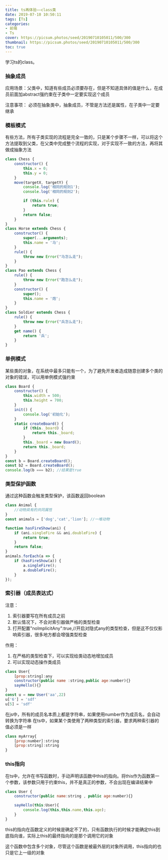 ```yaml
---
title: ts再体验——class类
date: 2019-07-10 10:50:11
tags: [Ts]
categories: 
- 前端
- Ts
cover: https://picsum.photos/seed/20190710105011/500/300
thumbnail: https://picsum.photos/seed/20190710105011/500/300
toc: true
---
```

学习ts的class。
<!-- more -->
### 抽象成员

应用场景：父类中，知道有些成员必须要存在，但是不知道具体的值是什么，在成员前面加abstract强约束在子类中一定要实现这个成员

注意事项： 必须在抽象类中，抽象成员，不管是方法还是属性，在子类中一定要继承

### 模板模式
有些方法，所有子类实现的流程是完全一致的，只是某个步骤不一样，可以将这个方法提取到父类，在父类中完成整个流程的实现，对于实现不一致的方法，再将其做成抽象方法
```js
class Chess {
    constructor() {
        this.x = 0;
        this.y = 0;
    }
    move(targetX, targetY) {
        console.log('相同的规则1');
        console.log('相同的规则2');

        if (this.rule) {
            return true;
        }
        return false;
    }
}
class Horse extends Chess {
    constructor() {
        super(...arguments);
        this.name = '马';
    }
    rule() {
        throw new Error("马怎么走");
    }
}
class Pao extends Chess {
    rule() {
        throw new Error("跑怎么走");
    }
    constructor() {
        super();
        this.name = '炮';
    }
}
class Soldier extends Chess {
    rule() {
        throw new Error("兵怎么走");
    }
    get name() {
        return '兵';
    }
}

```
### 单例模式
某些类的对象，在系统中最多只能有一个，为了避免开发者造成随意创建多个类的对象的错误，可以用单例模式强约束
```js
class Board {
    constructor() {
        this.width = 500;
        this.height = 700;
    }
    init() {
        console.log('初始化');
    }
    static createBoard() {
        if (this._board) {
            return this._board;
        }
        this._board = new Board();
        return this._board;
    }
}
const b = Board.createBoard();
const b2 = Board.createBoard();
console.log(b === b2); //结果是true


```

### 类型保护函数
通过这种函数会触发类型保护，该函数返回boolean
```js
class Animal {
    //动物具有的共同属性
}
const animals = ['dog','cat','lion']; //一堆动物

function hasFireShow(ani) {
    if (ani.singleFire && ani.doubleFire) {
        return true;
    }
    return false;
}
animals.forEach(a => {
    if (hasFireShow(a)) {
        a.singleFire();
        a.doubleFire();
    }
});

```

### 索引器（成员表达式）

注意：
1. 索引器要写在所有成员之前
2. 默认情况下，不会对索引器做严格的类型检查
3. 打开配置"noImplicitAny":true,//开启对隐式any的类型检查，但是这不仅仅影响索引器，很多地方都会增强类型检查

作用：
1. 在严格的类型检查下，可以实现给类动态地增加成员
2. 可以实现动态操作类成员

```js
class User{
    [prop:string]:any
    constructor(public name :string,public age:number){}
    sayHello(){}
}
const u = new User('aa',22)
u['6'] = 'sdf'
u[5] = 'sdf'
```

在js中，所有的成员名本质上都是字符串，如果使用number作为成员名，会自动转换为字符串
在ts中，如果某个类使用了两种类型的索引器，要求两种索引器的值必须是一样
```js
class myArray{
    [prop:number]:string
    [prop:string]:string
}
```


### this指向

在ts中，允许在书写函数时，手动声明该函数中this的指向。将this作为函数第一个参数，该参数只用于约束this，并不是真正的参数，不会出现在编译结果中


```js
class User {
    constructor(public name:string , public age:number){}

    sayHello(this:User){
        console.log(this,this.name,this.age);
    }
}

```

this的指向在函数定义的时候是确定不了的，只有函数执行的时候才能确定this到底指向谁，实际上this的最终指向的是那个调用它的对象

这个函数中包含多个对象，尽管这个函数是被最外层的对象所调用，this指向的也只是它上一级的对象